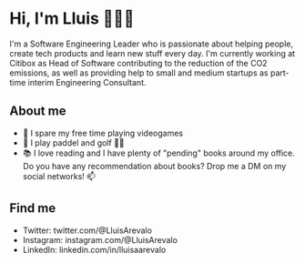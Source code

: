 # Hi, I'm Lluis 👋👨‍💻

I'm a Software Engineering Leader who is passionate about helping people, create tech products and learn new stuff every day. I'm currently working at Citibox as Head of Software contributing to the reduction of the CO2 emissions, as well as providing help to small and medium startups as part-time interim Engineering Consultant.

## About me

- 👾 I spare my free time playing videogames
- 🎾 I play paddel and golf 🏌️‍♂️
- 📚 I love reading and I have plenty of "pending" books around my office.
  Do you have any recommendation about books? Drop me a DM on my social networks! 📫

## Find me

- Twitter: twitter.com/@LluisArevalo
- Instagram: instagram.com/@LluisArevalo
- LinkedIn: linkedin.com/in/lluisaarevalo
